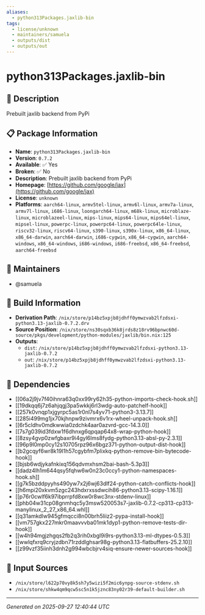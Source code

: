 ```yaml
---
aliases:
  - python313Packages.jaxlib-bin
tags:
  - license/unknown
  - maintainers/samuela
  - outputs/dist
  - outputs/out
---
```


# python313Packages.jaxlib-bin

## 📝 Description

Prebuilt jaxlib backend from PyPi

## 📋 Package Information

- **Name**: `python313Packages.jaxlib-bin`
- **Version**: `0.7.2`
- **Available**: ✅ Yes
- **Broken**: ✅ No
- **Description**: Prebuilt jaxlib backend from PyPi
- **Homepage**: [https://github.com/google/jax](https://github.com/google/jax)
- **License**: `unknown`
- **Platforms**: `aarch64-linux`, `armv5tel-linux`, `armv6l-linux`, `armv7a-linux`, `armv7l-linux`, `i686-linux`, `loongarch64-linux`, `m68k-linux`, `microblaze-linux`, `microblazeel-linux`, `mips-linux`, `mips64-linux`, `mips64el-linux`, `mipsel-linux`, `powerpc-linux`, `powerpc64-linux`, `powerpc64le-linux`, `riscv32-linux`, `riscv64-linux`, `s390-linux`, `s390x-linux`, `x86_64-linux`, `x86_64-darwin`, `aarch64-darwin`, `i686-cygwin`, `x86_64-cygwin`, `aarch64-windows`, `x86_64-windows`, `i686-windows`, `i686-freebsd`, `x86_64-freebsd`, `aarch64-freebsd`
## 👥 Maintainers

- @samuela


## 🔧 Build Information

- **Derivation Path**: `/nix/store/p14bz5xpjb8jdhff0ymwzvab2lfzdsxi-python3.13-jaxlib-0.7.2.drv`
- **Source Position**: `/nix/store/ns30sqxb36k8jrds8z18rv96bpnwc60d-source/pkgs/development/python-modules/jaxlib/bin.nix:125`
- **Outputs**:
  - `dist`:  `/nix/store/p14bz5xpjb8jdhff0ymwzvab2lfzdsxi-python3.13-jaxlib-0.7.2`
  - `out`:  `/nix/store/p14bz5xpjb8jdhff0ymwzvab2lfzdsxi-python3.13-jaxlib-0.7.2`

## 🔗 Dependencies

- [[06a2j9jv7f40ihnra63q0xx99ry62h35-python-imports-check-hook.sh]]
- [[19dkqq6j7z6ahjqgj3pa5wkkj6rl3wdg-auto-patchelf-hook]]
- [[257k0vnqp1xjgyrpc5as1r0nl7s4yv71-python3-3.13.7]]
- [[285i499mg1jx70kjhnpw9zivmrx6v1rx-wheel-unpack-hook.sh]]
- [[6r5cldhv0mdkwwia0zdchk4aar0azvrd-gcc-14.3.0]]
- [[7s7g039id3fdxw1f6dhnxg6qpqap64x8-wrap-python-hook]]
- [[8zsy4gvp0zwfgbaxr9i4gyl6lms8fydg-python3.13-absl-py-2.3.1]]
- [[96p9l0mp0cy12s10705rpz96x6bgz371-python-output-dist-hook]]
- [[b2gcqyf6wr8k19l1h57cgybfm7plixkq-python-remove-bin-bytecode-hook]]
- [[bjsb6wdjykafnkixq156qdvmxhsm2bai-bash-5.3p3]]
- [[dadz4lh1m644qsy5fqhw6w0n23c0ccy1-python-namespaces-hook.sh]]
- [[g7k5bzddpyyhs490yw7x2j6wj63dlf24-python-catch-conflicts-hook]]
- [[h6mpi20xkvm5zgc243hdxrxssdwcih86-python3.13-scipy-1.16.1]]
- [[p76r0cwlf6k97ibprrpfd8xw0r8wc3nx-stdenv-linux]]
- [[phb04w31cp08gnmhqc5y3msw520053s7-jaxlib-0.7.2-cp313-cp313-manylinux_2_27_x86_64.whl]]
- [[q31amkdlw945gfmqcci8n00brh5liiz2-pypa-install-hook]]
- [[vm757gkx227mkr0maavvvba01mk1dyp1-python-remove-tests-dir-hook]]
- [[w4h94mgjzhgqs2fb2q3rih0xbgl9i9rs-python3.13-ml-dtypes-0.5.3]]
- [[wwlqfxrq9cryjzdbn71rzddlghsar98g-python3.13-flatbuffers-25.2.10]]
- [[z99vzf35iinh3dnh2g994wbcbjrv4siq-ensure-newer-sources-hook]]

## 📁 Input Sources

- `/nix/store/l622p70vy8k5sh7y5wizi5f2mic6ynpg-source-stdenv.sh`
- `/nix/store/shkw4qm9qcw5sc5n1k5jznc83ny02r39-default-builder.sh`

---
*Generated on 2025-09-27 12:40:44 UTC*
